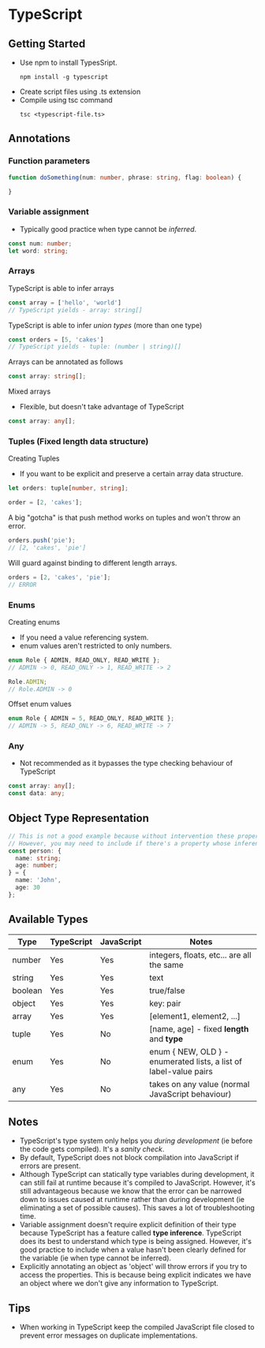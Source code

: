 # TypeScript

## Getting Started
- Use npm to install TypesSript.
  ```
  npm install -g typescript
  ```
- Create script files using .ts extension
- Compile using tsc command
  ```
  tsc <typescript-file.ts>
  ```
## Annotations
### Function parameters
```typescript
function doSomething(num: number, phrase: string, flag: boolean) {

}
```
### Variable assignment
- Typically good practice when type cannot be *inferred*.
```typescript
const num: number;
let word: string;
```
### Arrays
TypeScript is able to infer arrays
```typescript
const array = ['hello', 'world']
// TypeScript yields - array: string[]
```
TypeScript is able to infer *union types* (more than one type)
```typescript
const orders = [5, 'cakes']
// TypeScript yields - tuple: (number | string)[]
```
Arrays can be annotated as follows
```typescript
const array: string[];
```
Mixed arrays
- Flexible, but doesn't take advantage of TypeScript
```typescript
const array: any[];
```
### Tuples (Fixed length data structure)
Creating Tuples
- If you want to be explicit and preserve a certain array data structure.
```typescript
let orders: tuple[number, string];

order = [2, 'cakes'];
```
A big "gotcha" is that push method works on tuples and won't throw an error.
```typescript
orders.push('pie');
// [2, 'cakes', 'pie']
```
Will guard against binding to different length arrays.
```typescript
orders = [2, 'cakes', 'pie'];
// ERROR
```
### Enums
Creating enums
- If you need a value referencing system.
- enum values aren't restricted to only numbers.
```typescript
enum Role { ADMIN, READ_ONLY, READ_WRITE };
// ADMIN -> 0, READ_ONLY -> 1, READ_WRITE -> 2

Role.ADMIN;
// Role.ADMIN -> 0
```
Offset enum values
```typescript
enum Role { ADMIN = 5, READ_ONLY, READ_WRITE };
// ADMIN -> 5, READ_ONLY -> 6, READ_WRITE -> 7
```
### Any
- Not recommended as it bypasses the type checking behaviour of TypeScript
```typescript
const array: any[];
const data: any;
```
## Object Type Representation
```typescript
// This is not a good example because without intervention these properties are already inferred. But, for examples sake, we demonstrate how to annotate object properties.
// However, you may need to include if there's a property whose inference needs to be explicitly overwritten (eg tuples).
const person: {
  name: string;
  age: number;
} = {
  name: 'John',
  age: 30
};
```
## Available Types
| Type | TypeScript | JavaScript | Notes |
| --- | --- | --- | --- |
| number | Yes | Yes | integers, floats, etc... are all the same |
| string | Yes | Yes | text |
| boolean | Yes | Yes | true/false |
| object | Yes | Yes | key: <value> pair |
| array | Yes | Yes | [element1, element2, ...] |
| tuple | Yes | No | [name, age] - fixed **length** and **type** |
| enum | Yes | No | enum { NEW, OLD } - enumerated lists, a list of label-value pairs |
| any | Yes | No | takes on any value (normal JavaScript behaviour) |

## Notes
- TypeScript's type system only helps you *during development* (ie before the code gets compiled). It's a *sanity check*.
- By default, TypeScript does not block compilation into JavaScript if errors are present.
- Although TypeScript can statically type variables during development, it can still fail at runtime because it's compiled to JavaScript. 
  However, it's still advantageous because we know that the error can be narrowed down to issues caused at runtime rather than during development 
  (ie eliminating a set of possible   causes). This saves a lot of troubleshooting time.
 - Variable assignment doesn't require explicit definition of their type because TypeScript has a feature called **type inference**. TypeScript does its best to understand which    type is being assigned. However, it's good practice to include when a value hasn't been clearly defined for the variable (ie when type cannot be inferred).
 - Explicitly annotating an object as 'object' will throw errors if you try to access the properties. This is because being explicit indicates we have an object where we don't      give any information to TypeScript.

## Tips
- When working in TypeScript keep the compiled JavaScript file closed to prevent error messages on duplicate implementations.


